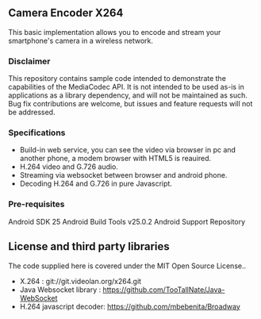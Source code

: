 ## Camera Encoder X264

This basic implementation allows you to encode and stream your smartphone's camera in a wireless network.

### Disclaimer

This repository contains sample code intended to demonstrate the capabilities of the MediaCodec API. It is not intended to be used as-is in applications as a library dependency, and will not be maintained as such. Bug fix contributions are welcome, but issues and feature requests will not be addressed.


### Specifications

* Build-in web service, you can see the video via browser in pc and another phone, a modem browser with HTML5 is reauired.
* H.264 video and G.726 audio.
* Streaming via websocket between browser and android phone.
* Decoding H.264 and G.726 in pure Javascript.

### Pre-requisites

Android SDK 25
Android Build Tools v25.0.2
Android Support Repository

## License and third party libraries

The code supplied here is covered under the MIT Open Source License..

* X.264 : git://git.videolan.org/x264.git 
* Java Websocket library : https://github.com/TooTallNate/Java-WebSocket
* H.264 javascript decoder:  https://github.com/mbebenita/Broadway

